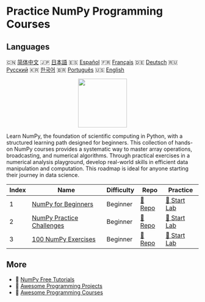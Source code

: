 # Practice NumPy Programming Courses

## Languages

🇨🇳 [简体中文](README_zh.md) 🇯🇵 [日本語](README_ja.md) 🇪🇸 [Español](README_es.md) 🇫🇷 [Français](README_fr.md) 🇩🇪 [Deutsch](README_de.md) 🇷🇺 [Русский](README_ru.md) 🇰🇷 [한국어](README_ko.md) 🇧🇷 [Português](README_pt.md) 🇺🇸 [English](README.md) 

<div align="center">
<img width="128px" src="https://file.labex.io/path/gdqX0QgXsYjL.png">
</div>

Learn NumPy, the foundation of scientific computing in Python, with a structured learning path designed for beginners. This collection of hands-on NumPy courses provides a systematic way to master array operations, broadcasting, and numerical algorithms. Through practical exercises in a numerical analysis playground, develop real-world skills in efficient data manipulation and computation. This roadmap is ideal for anyone starting their journey in data science.

|   Index | Name                                                                            | Difficulty   | Repo                                                               | Practice                                                           |
|---------|---------------------------------------------------------------------------------|--------------|--------------------------------------------------------------------|--------------------------------------------------------------------|
|       1 | [NumPy for Beginners](https://labex.io/courses/numpy-for-beginners)             | Beginner     | [🔗 Repo](https://github.com/labex-labs/numpy-for-beginners)       | [🚀 Start Lab](https://labex.io/courses/numpy-for-beginners)       |
|       2 | [NumPy Practice Challenges](https://labex.io/courses/numpy-practice-challenges) | Beginner     | [🔗 Repo](https://github.com/labex-labs/numpy-practice-challenges) | [🚀 Start Lab](https://labex.io/courses/numpy-practice-challenges) |
|       3 | [100 NumPy Exercises](https://labex.io/courses/100-numpy-exercises)             | Beginner     | [🔗 Repo](https://github.com/labex-labs/100-numpy-exercises)       | [🚀 Start Lab](https://labex.io/courses/100-numpy-exercises)       |

## More

- 🔗 [NumPy Free Tutorials](https://github.com/labex-labs/numpy-free-tutorials)
- 🔗 [Awesome Programming Projects](https://github.com/labex-labs/awesome-programming-projects)
- 🔗 [Awesome Programming Courses](https://github.com/labex-labs/awesome-programming-courses)

